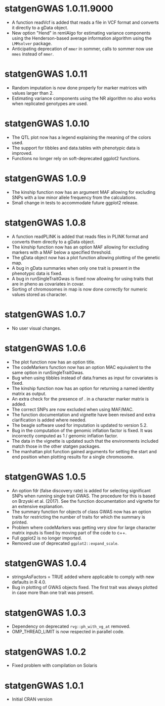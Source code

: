 # statgenGWAS 1.0.11.9000

* A function readVcf is added that reads a file in VCF format and converts it directly to a gData object.
* New option "Hend" in remlAlgo for estimating variance components using the Henderson-based average information algorithm using the `LMMsolver` package.
* Anticipating deprecation of `mmer` in sommer, calls to sommer now use `mmes` instead of `mmer`.

# statgenGWAS 1.0.11
 
* Random imputation is now done properly for marker matrices with values larger than 2.
* Estimating variance components using the NR algorithm no also works when replicated genotypes are used.

# statgenGWAS 1.0.10

* The QTL plot now has a legend explaining the meaning of the colors used.
* The support for tibbles and data.tables with phenotypic data is improved.
* Functions no longer rely on soft-deprecated ggplot2 functions.

# statgenGWAS 1.0.9

* The kinship function now has an argument MAF allowing for excluding SNPs with a low minor allele frequency from the calculations.
* Small change in tests to accommodate future ggplot2 release.

# statgenGWAS 1.0.8

* A function readPLINK is added that reads files in PLINK format and converts them directly to a gData object.
* The kinship function now has an option MAF allowing for excluding markers with a MAF below a specified threshold.
* The gData object now has a plot function allowing plotting of the genetic map.
* A bug in gData summaries when only one trait is present in the phenotypic data is fixed.
* A bug in runSingleTraitGwas is fixed now allowing for using traits that are in pheno as covariates in covar.
* Sorting of chromosomes in map is now done correctly for numeric values stored as character.

# statgenGWAS 1.0.7

* No user visual changes.

# statgenGWAS 1.0.6

* The plot function now has an option title.
* The codeMarkers function now has an option MAC equivalent to the same option in runSingleTraitGwas.
* Bug when using tibbles instead of data.frames as input for covariates is fixed.
* The kinship function now has an option for returning a named identity matrix as output.
* An extra check for the presence of . in a character marker matrix is added. 
* The correct SNPs are now excluded when using MAF/MAC.
* The function documentation and vignette have been revised and extra clarification is added where needed.
* The beagle software used for imputation is updated to version 5.2.
* Bug in the computation of the genomic inflation factor is fixed. It was incorrectly computed as 1 / genomic inflation factor.
* The data in the vignette is updated such that the environments included match those in the other statgen packages.
* The manhattan plot function gained arguments for setting the start and end position when plotting results for a single chromosome.

# statgenGWAS 1.0.5

* An option fdr (false discovery rate) is added for selecting significant SNPs when running single trait GWAS. The procedure for this is based on Brzyski et al. (2017). See the function documentation and vignette for an extensive explanation.
* The summary function for objects of class GWAS now has an option traits for restricting the number of traits for which the summary is printed.
* Problem where codeMarkers was getting very slow for large character matrix inputs is fixed by moving part of the code to c++.
* Full ggplot2 is no longer imported.
* Removed use of deprecated `ggplot2::expand_scale`.

# statgenGWAS 1.0.4

* stringsAsFactors = TRUE added where applicable to comply with new defaults in R 4.0.
* Bug in plotting of GWAS objects fixed. The first trait was always plotted in case more than one trait was present.

# statgenGWAS 1.0.3

* Dependency on deprecated `rvg::ph_with_vg_at` removed.
* OMP_THREAD_LIMIT is now respected in parallel code.

# statgenGWAS 1.0.2

* Fixed problem with compilation on Solaris

# statgenGWAS 1.0.1

* Initial CRAN version
